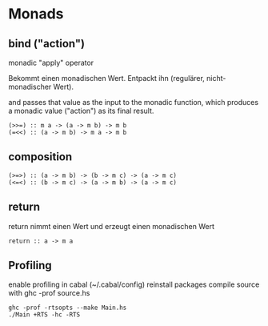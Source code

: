 Monads
======

bind ("action")
---------------

monadic "apply" operator

Bekommt einen monadischen Wert.
Entpackt ihn (regulärer, nicht-monadischer Wert).

and passes that value as the input to the monadic function, which produces a monadic
value ("action") as its final result.

    (>>=) :: m a -> (a -> m b) -> m b
    (=<<) :: (a -> m b) -> m a -> m b

composition
-----------

    (>=>) :: (a -> m b) -> (b -> m c) -> (a -> m c)
    (<=<) :: (b -> m c) -> (a -> m b) -> (a -> m c)

return
------

return nimmt einen Wert und erzeugt einen monadischen Wert

    return :: a -> m a

Profiling
---------

enable profiling in cabal (~/.cabal/config)
reinstall packages
compile source with ghc -prof source.hs

    ghc -prof -rtsopts --make Main.hs
    ./Main +RTS -hc -RTS
